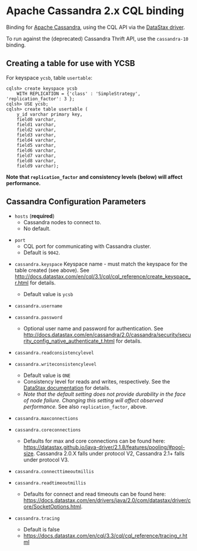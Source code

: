 <!--
Copyright (c) 2015 YCSB contributors. All rights reserved.

Licensed under the Apache License, Version 2.0 (the "License"); you
may not use this file except in compliance with the License. You
may obtain a copy of the License at

http://www.apache.org/licenses/LICENSE-2.0

Unless required by applicable law or agreed to in writing, software
distributed under the License is distributed on an "AS IS" BASIS,
WITHOUT WARRANTIES OR CONDITIONS OF ANY KIND, either express or
implied. See the License for the specific language governing
permissions and limitations under the License. See accompanying
LICENSE file.
-->

# Apache Cassandra 2.x CQL binding

Binding for [Apache Cassandra](http://cassandra.apache.org), using the CQL API
via the [DataStax
driver](http://docs.datastax.com/en/developer/java-driver/2.1/java-driver/whatsNew2.html).

To run against the (deprecated) Cassandra Thrift API, use the `cassandra-10` binding.

## Creating a table for use with YCSB

For keyspace `ycsb`, table `usertable`:

    cqlsh> create keyspace ycsb
        WITH REPLICATION = {'class' : 'SimpleStrategy', 'replication_factor': 3 };
    cqlsh> USE ycsb;
    cqlsh> create table usertable (
        y_id varchar primary key,
        field0 varchar,
        field1 varchar,
        field2 varchar,
        field3 varchar,
        field4 varchar,
        field5 varchar,
        field6 varchar,
        field7 varchar,
        field8 varchar,
        field9 varchar);

**Note that `replication_factor` and consistency levels (below) will affect performance.**

## Cassandra Configuration Parameters

- `hosts` (**required**)
  - Cassandra nodes to connect to.
  - No default.

* `port`
  * CQL port for communicating with Cassandra cluster.
  * Default is `9042`.

- `cassandra.keyspace`
  Keyspace name - must match the keyspace for the table created (see above).
  See http://docs.datastax.com/en/cql/3.1/cql/cql_reference/create_keyspace_r.html for details.

  - Default value is `ycsb`

- `cassandra.username`
- `cassandra.password`
  - Optional user name and password for authentication. See http://docs.datastax.com/en/cassandra/2.0/cassandra/security/security_config_native_authenticate_t.html for details.

* `cassandra.readconsistencylevel`
* `cassandra.writeconsistencylevel`

  * Default value is `ONE`
  - Consistency level for reads and writes, respectively. See the [DataStax documentation](http://docs.datastax.com/en/cassandra/2.0/cassandra/dml/dml_config_consistency_c.html) for details.
  * *Note that the default setting does not provide durability in the face of node failure. Changing this setting will affect observed performance.* See also `replication_factor`, above.

* `cassandra.maxconnections`
* `cassandra.coreconnections`
  * Defaults for max and core connections can be found here: https://datastax.github.io/java-driver/2.1.8/features/pooling/#pool-size. Cassandra 2.0.X falls under protocol V2, Cassandra 2.1+ falls under protocol V3.
* `cassandra.connecttimeoutmillis`
* `cassandra.readtimeoutmillis`
  * Defaults for connect and read timeouts can be found here: https://docs.datastax.com/en/drivers/java/2.0/com/datastax/driver/core/SocketOptions.html.
* `cassandra.tracing`
  * Default is false
  * https://docs.datastax.com/en/cql/3.3/cql/cql_reference/tracing_r.html